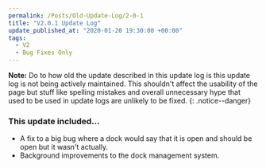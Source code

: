 ```yaml
---
permalink: /Posts/Old-Update-Log/2-0-1
title: "V2.0.1 Update Log"
update_published_at: "2020-01-20 19:30:00 +00:00"
tags:
  - V2
  - Bug Fixes Only
---
```


**Note:** Do to how old the update described in this update log is this update log is not being actively maintained. This shouldn't affect the usability of the page but stuff like spelling mistakes and overall unnecessary hype that used to be used in update logs are unlikely to be fixed.
{: .notice--danger}

### This update included...

* A fix to a big bug where a dock would say that it is open and should be open but it wasn't actually.
* Background improvements to the dock management system.